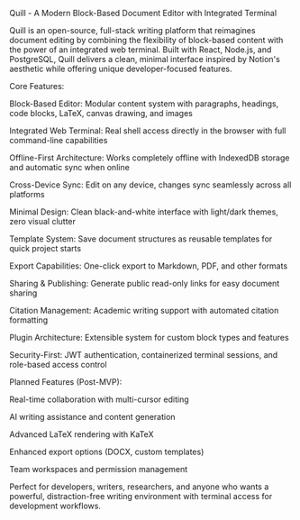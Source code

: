 Quill - A Modern Block-Based Document Editor with Integrated Terminal

Quill is an open-source, full-stack writing platform that reimagines document editing by combining the flexibility of block-based content with the power of an integrated web terminal. Built with React, Node.js, and PostgreSQL, Quill delivers a clean, minimal interface inspired by Notion's aesthetic while offering unique developer-focused features.

Core Features:

Block-Based Editor: Modular content system with paragraphs, headings, code blocks, LaTeX, canvas drawing, and images

Integrated Web Terminal: Real shell access directly in the browser with full command-line capabilities

Offline-First Architecture: Works completely offline with IndexedDB storage and automatic sync when online

Cross-Device Sync: Edit on any device, changes sync seamlessly across all platforms

Minimal Design: Clean black-and-white interface with light/dark themes, zero visual clutter

Template System: Save document structures as reusable templates for quick project starts

Export Capabilities: One-click export to Markdown, PDF, and other formats

Sharing & Publishing: Generate public read-only links for easy document sharing

Citation Management: Academic writing support with automated citation formatting

Plugin Architecture: Extensible system for custom block types and features

Security-First: JWT authentication, containerized terminal sessions, and role-based access control

Planned Features (Post-MVP):

Real-time collaboration with multi-cursor editing

AI writing assistance and content generation

Advanced LaTeX rendering with KaTeX

Enhanced export options (DOCX, custom templates)

Team workspaces and permission management

Perfect for developers, writers, researchers, and anyone who wants a powerful, distraction-free writing environment with terminal access for development workflows.